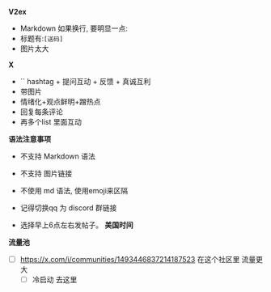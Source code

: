 
**V2ex**
- Markdown 如果换行, 要明显一点:
- 标题有:`[送码]`
- 图片太大

**X**
- `` hashtag + 提问互动 + 反馈 + 真诚互利
- 带图片
- 情绪化+观点鲜明+蹭热点
- 回复每条评论
- 再多个list 里面互动

**语法注意事项**
- 不支持 Markdown 语法
- 不支持 图片链接
- 不使用 md 语法, 使用emoji来区隔 
- 记得切换qq 为 discord 群链接

- 选择早上6点左右发帖子。 **美国时间**


**流量池**
- [ ] https://x.com/i/communities/1493446837214187523 在这个社区里 流量更大
	- [ ] 冷启动 去这里